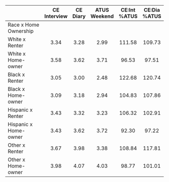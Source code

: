 
|                      | CE<br>Interview |  CE<br>Diary | ATUS<br>Weekend | CE:Int<br>%ATUS | CE:Dia<br>%ATUS |
| -------------------- | :----------: | :----------: | :----------: | :----------: | :----------: |
| Race x Home Ownership |              |              |              |              |              |
| White x Renter       |         3.34 |         3.28 |         2.99 |       111.58 |       109.73 |
| White x Home-owner   |         3.58 |         3.62 |         3.71 |        96.53 |        97.51 |
| Black x Renter       |         3.05 |         3.00 |         2.48 |       122.68 |       120.74 |
| Black x Home-owner   |         3.09 |         3.18 |         2.94 |       104.83 |       107.86 |
| Hispanic x Renter    |         3.43 |         3.32 |         3.23 |       106.32 |       102.91 |
| Hispanic x Home-owner |         3.43 |         3.62 |         3.72 |        92.30 |        97.22 |
| Other x Renter       |         3.67 |         3.98 |         3.38 |       108.84 |       117.81 |
| Other x Home-owner   |         3.98 |         4.07 |         4.03 |        98.77 |       101.01 |

